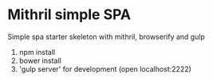 # Mithril simple SPA

Simple spa starter skeleton with mithril, browserify and gulp

1. npm install
2. bower install
3. 'gulp server' for development (open localhost:2222)
